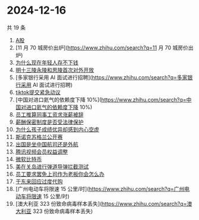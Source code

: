 # 2024-12-16

共 19 条

<!-- BEGIN -->
<!-- 最后更新时间 Mon Dec 16 2024 14:18:33 GMT+0800 (China Standard Time) -->

1. [A股](https://www.zhihu.com/search?q=A股)
1. [11 月 70 城房价出炉](https://www.zhihu.com/search?q=11 月 70 城房价出炉)
1. [为什么现在年轻人存不下钱](https://www.zhihu.com/search?q=为什么现在年轻人存不下钱)
1. [明十三陵永陵和思陵首次对外开放](https://www.zhihu.com/search?q=明十三陵永陵和思陵首次对外开放)
1. [多家银行采用 AI 面试进行招聘](https://www.zhihu.com/search?q=多家银行采用 AI
   面试进行招聘)
1. [tiktok提交紧急动议](https://www.zhihu.com/search?q=tiktok提交紧急动议)
1. [中国对进口氦气的依赖度下降
   10%](https://www.zhihu.com/search?q=中国对进口氦气的依赖度下降 10%)
1. [员工推算同事工资求涨薪被辞](https://www.zhihu.com/search?q=员工推算同事工资求涨薪被辞)
1. [薪酬保密制度是否受法律保护](https://www.zhihu.com/search?q=薪酬保密制度是否受法律保护)
1. [为什么孩子成绩优异却感到内心空虚](https://www.zhihu.com/search?q=为什么孩子成绩优异却感到内心空虚)
1. [斯诺克苏格兰公开赛](https://www.zhihu.com/search?q=斯诺克苏格兰公开赛)
1. [出国是坐中国航司还是外航](https://www.zhihu.com/search?q=出国是坐中国航司还是外航)
1. [腾讯视频会员权益调整](https://www.zhihu.com/search?q=腾讯视频会员权益调整)
1. [微软比特币](https://www.zhihu.com/search?q=微软比特币)
1. [美在关岛进行弹道导弹拦截测试](https://www.zhihu.com/search?q=美在关岛进行弹道导弹拦截测试)
1. [员工要求罢免上司作为老板你会怎么办](https://www.zhihu.com/search?q=员工要求罢免上司作为老板你会怎么办)
1. [于东来回应过度代购](https://www.zhihu.com/search?q=于东来回应过度代购)
1. [广州电动车将限速 15 公里/时](https://www.zhihu.com/search?q=广州电动车将限速
   15 公里/时)
1. [澳大利亚 323 份致命病毒样本丢失](https://www.zhihu.com/search?q=澳大利亚 323
   份致命病毒样本丢失)

<!-- END -->

